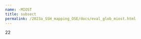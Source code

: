 ```yaml
---
name: -MIOST
title: subsect
permalink: /2023a_SSH_mapping_OSE/docs/eval_glob_miost.html
---
```


22
 